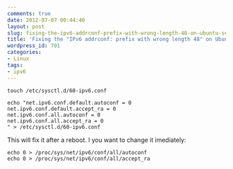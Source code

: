```yaml
---
comments: true
date: 2012-07-07 00:44:40
layout: post
slug: fixing-the-ipv6-addrconf-prefix-with-wrong-length-48-on-ubuntu-server
title: 'Fixing the "IPv6 addrconf: prefix with wrong length 48" on Ubuntu (server)'
wordpress_id: 701
categories:
- Linux
tags:
- ipv6
---
```


```
touch /etc/sysctl.d/60-ipv6.conf

echo "net.ipv6.conf.default.autoconf = 0
net.ipv6.conf.default.accept_ra = 0
net.ipv6.conf.all.autoconf = 0
net.ipv6.conf.all.accept_ra = 0
" > /etc/sysctl.d/60-ipv6.conf
```

This will fix it after a reboot. I you want to change it imediately:

```
echo 0 > /proc/sys/net/ipv6/conf/all/autoconf
echo 0 > /proc/sys/net/ipv6/conf/all/accept_ra
```
